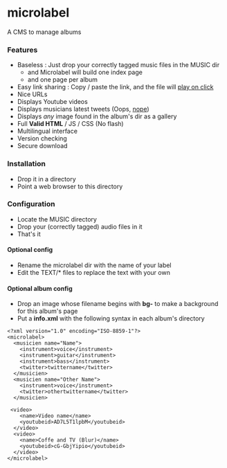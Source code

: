# microlabel

A CMS to manage albums

### Features
- Baseless : Just drop your correctly tagged music files in the MUSIC dir
    - and Microlabel will build one index page
    - and one page per album
- Easy link sharing : Copy / paste the link, and the file will [play on click](http://tinyurl.com/k4vkzcp)
- Nice URLs
- Displays Youtube videos
- Displays musicians latest tweets (Oops, [nope](https://blog.twitter.com/2013/planning-for-api-v1-retirement))
- Displays *any* image found in the album's dir as a gallery
- Full **Valid HTML** / JS / CSS (No flash)
- Multilingual interface
- Version checking
- Secure download

### Installation
- Drop it in a directory
- Point a web browser to this directory

### Configuration
- Locate the MUSIC directory
- Drop your (correctly tagged) audio files in it
- That's it

#### Optional config
- Rename the microlabel dir with the name of your label
- Edit the TEXT/* files to replace the text with your own

#### Optional album config
- Drop an image whose filename begins with **bg-** to make a background for this album's page
- Put a **info.xml** with the following syntax in each album's directory

```
<?xml version="1.0" encoding="ISO-8859-1"?>
<microlabel>
  <musicien name="Name">
    <instrument>voice</instrument>
    <instrument>guitar</instrument>
    <instrument>bass</instrument>
    <twitter>twittername</twitter>
  </musicien>
  <musicien name="Other Name">
    <instrument>voice</instrument>
    <twitter>othertwittername</twitter>
  </musicien>

 <video>
    <name>Video name</name>
    <youtubeid>AD7L5T1lpbM</youtubeid>
  </video>
  <video>
    <name>Coffe and TV (Blur)</name>
    <youtubeid>cG-GbjYipio</youtubeid>
  </video>
</microlabel>
```

